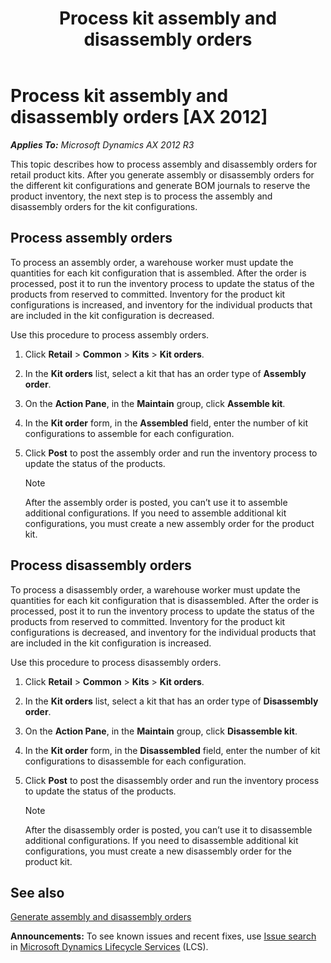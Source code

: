 ﻿---
title: Process kit assembly and disassembly orders
TOCTitle: Process kit assembly and disassembly orders
ms:assetid: ea2dadfb-0916-46b8-899b-ea0924661703
ms:mtpsurl: https://technet.microsoft.com/en-us/library/Dn497844(v=AX.60)
ms:contentKeyID: 62344149
ms.date: 05/16/2014
mtps_version: v=AX.60
f1_keywords:
- Forms.RetailKitAssembleKit
- Forms.RetailKitAssemblyListPage
- Forms.RetailKitAssemblyOrderUpdateQty
---

# Process kit assembly and disassembly orders [AX 2012]


_**Applies To:** Microsoft Dynamics AX 2012 R3_

This topic describes how to process assembly and disassembly orders for retail product kits. After you generate assembly or disassembly orders for the different kit configurations and generate BOM journals to reserve the product inventory, the next step is to process the assembly and disassembly orders for the kit configurations.

## Process assembly orders

To process an assembly order, a warehouse worker must update the quantities for each kit configuration that is assembled. After the order is processed, post it to run the inventory process to update the status of the products from reserved to committed. Inventory for the product kit configurations is increased, and inventory for the individual products that are included in the kit configuration is decreased.

Use this procedure to process assembly orders.

1.  Click **Retail** \> **Common** \> **Kits** \> **Kit orders**.

2.  In the **Kit orders** list, select a kit that has an order type of **Assembly order**.

3.  On the **Action Pane**, in the **Maintain** group, click **Assemble kit**.

4.  In the **Kit order** form, in the **Assembled** field, enter the number of kit configurations to assemble for each configuration.

5.  Click **Post** to post the assembly order and run the inventory process to update the status of the products.
    

    > [!NOTE]
    > <P>After the assembly order is posted, you can’t use it to assemble additional configurations. If you need to assemble additional kit configurations, you must create a new assembly order for the product kit.</P>



## Process disassembly orders

To process a disassembly order, a warehouse worker must update the quantities for each kit configuration that is disassembled. After the order is processed, post it to run the inventory process to update the status of the products from reserved to committed. Inventory for the product kit configurations is decreased, and inventory for the individual products that are included in the kit configuration is increased.

Use this procedure to process disassembly orders.

1.  Click **Retail** \> **Common** \> **Kits** \> **Kit orders**.

2.  In the **Kit orders** list, select a kit that has an order type of **Disassembly order**.

3.  On the **Action Pane**, in the **Maintain** group, click **Disassemble kit**.

4.  In the **Kit order** form, in the **Disassembled** field, enter the number of kit configurations to disassemble for each configuration.

5.  Click **Post** to post the disassembly order and run the inventory process to update the status of the products.
    

    > [!NOTE]
    > <P>After the disassembly order is posted, you can’t use it to disassemble additional configurations. If you need to disassemble additional kit configurations, you must create a new disassembly order for the product kit.</P>



## See also

[Generate assembly and disassembly orders](generate-assembly-and-disassembly-orders.md)

  
**Announcements:** To see known issues and recent fixes, use [Issue search](http://go.microsoft.com/fwlink/?linkid=389258) in [Microsoft Dynamics Lifecycle Services](http://go.microsoft.com/fwlink/?linkid=306505) (LCS).

